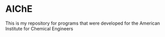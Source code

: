 # AIChE
This is my repository for programs that were developed for the American Institute for Chemical Engineers
